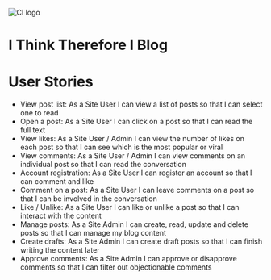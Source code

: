 ![CI logo](https://codeinstitute.s3.amazonaws.com/fullstack/ci_logo_small.png)

# I Think Therefore I Blog

# User Stories
- View post list: As a Site User I can view a list of posts so that I can select one to read
- Open a post: As a Site User I can click on a post so that I can read the full text
- View likes: As a Site User / Admin I can view the number of likes on each post so that I can see which is the most popular or viral
- View comments: As a Site User / Admin I can view comments on an individual post so that I can read the conversation
- Account registration: As a Site User I can register an account so that I can comment and like
- Comment on a post: As a Site User I can leave comments on a post so that I can be involved in the conversation
- Like / Unlike: As a Site User I can like or unlike a post so that I can interact with the content
- Manage posts: As a Site Admin I can create, read, update and delete posts so that I can manage my blog content
- Create drafts: As a Site Admin I can create draft posts so that I can finish writing the content later
- Approve comments: As a Site Admin I can approve or disapprove comments so that I can filter out objectionable comments